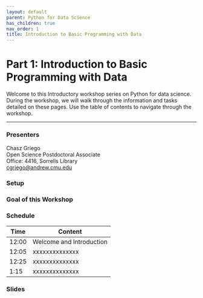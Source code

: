 ```yaml
---
layout: default
parent: Python for Data Science
has_children: true
nav_order: 1
title: Introduction to Basic Programming with Data
---
```


# Part 1: Introduction to Basic Programming with Data

Welcome to this Introductory workshop series on Python for data science. During the workshop, we will walk through the information and tasks detailed on these pages. Use the table of contents to navigate through the workshop.

____
### Presenters
Chasz Griego <a href='https://github.com/chaszg' target='_blank'><img src='../content/img/GitHub-Mark-custom.svg' style='width:15px; padding:0; border:none !important;'></a>  
Open Science Postdoctoral Associate  
Office: 4416, Sorrells Library  
[cgriego@andrew.cmu.edu](mailto:cgriego@andrew.cmu.edu)

### Setup

### Goal of this Workshop

### Schedule

| Time | Content
| --- | ---
| 12:00 | Welcome and Introduction
| 12:05 | xxxxxxxxxxxxxx
| 12:25 | xxxxxxxxxxxxxx
| 1:15 | xxxxxxxxxxxxxx

### Slides  
